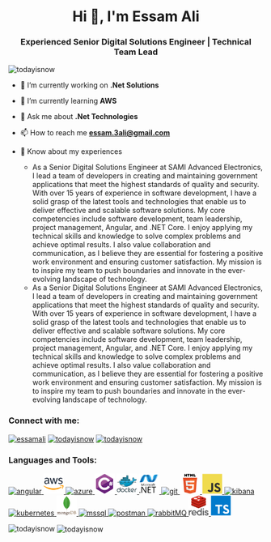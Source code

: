 <h1 align="center">Hi 👋, I'm Essam Ali</h1>
<h3 align="center">Experienced Senior Digital Solutions Engineer | Technical Team Lead</h3>

<p align="left"> <img src="https://komarev.com/ghpvc/?username=todayisnow&label=Profile%20views&color=0e75b6&style=flat" alt="todayisnow" /> </p>

- 🔭 I’m currently working on **.Net Solutions**

- 🌱 I’m currently learning **AWS**

- 💬 Ask me about **.Net Technologies**

- 📫 How to reach me **essam.3ali@gmail.com**

- 📄 Know about my experiences
  -  As a Senior Digital Solutions Engineer at SAMI Advanced Electronics, I lead a team of developers in creating and maintaining government applications that meet the highest standards of quality and security. With over 15 years of experience in software development, I have a solid grasp of the latest tools and technologies that enable us to deliver effective and scalable software solutions. My core competencies include software development, team leadership, project management, Angular, and .NET Core. I enjoy applying my technical skills and knowledge to solve complex problems and achieve optimal results. I also value collaboration and communication, as I believe they are essential for fostering a positive work environment and ensuring customer satisfaction. My mission is to inspire my team to push boundaries and innovate in the ever-evolving landscape of technology.
  - As a Senior Digital Solutions Engineer at SAMI Advanced Electronics, I lead a team of developers in creating and maintaining government applications that meet the highest standards of quality and security. With over 15 years of experience in software development, I have a solid grasp of the latest tools and technologies that enable us to deliver effective and scalable software solutions. My core competencies include software development, team leadership, project management, Angular, and .NET Core. I enjoy applying my technical skills and knowledge to solve complex problems and achieve optimal results. I also value collaboration and communication, as I believe they are essential for fostering a positive work environment and ensuring customer satisfaction. My mission is to inspire my team to push boundaries and innovate in the ever-evolving landscape of technology.

<h3 align="left">Connect with me:</h3>
<p align="left">
<a href="https://linkedin.com/in/essamali" target="blank"><img align="center" src="https://raw.githubusercontent.com/rahuldkjain/github-profile-readme-generator/master/src/images/icons/Social/linked-in-alt.svg" alt="essamali" height="30" width="40" /></a>
<a href="https://fb.com/todayisnow" target="blank"><img align="center" src="https://raw.githubusercontent.com/rahuldkjain/github-profile-readme-generator/master/src/images/icons/Social/facebook.svg" alt="todayisnow" height="30" width="40" /></a>
<a href="https://www.hackerrank.com/todayisnow" target="blank"><img align="center" src="https://raw.githubusercontent.com/rahuldkjain/github-profile-readme-generator/master/src/images/icons/Social/hackerrank.svg" alt="todayisnow" height="30" width="40" /></a>
</p>

<h3 align="left">Languages and Tools:</h3>
<p align="left"> <a href="https://angular.io" target="_blank" rel="noreferrer"> <img src="https://angular.io/assets/images/logos/angular/angular.svg" alt="angular" width="40" height="40"/> </a> <a href="https://aws.amazon.com" target="_blank" rel="noreferrer"> <img src="https://raw.githubusercontent.com/devicons/devicon/master/icons/amazonwebservices/amazonwebservices-original-wordmark.svg" alt="aws" width="40" height="40"/> </a> <a href="https://azure.microsoft.com/en-in/" target="_blank" rel="noreferrer"> <img src="https://www.vectorlogo.zone/logos/microsoft_azure/microsoft_azure-icon.svg" alt="azure" width="40" height="40"/> </a> <a href="https://www.w3schools.com/cs/" target="_blank" rel="noreferrer"> <img src="https://raw.githubusercontent.com/devicons/devicon/master/icons/csharp/csharp-original.svg" alt="csharp" width="40" height="40"/> </a> <a href="https://www.docker.com/" target="_blank" rel="noreferrer"> <img src="https://raw.githubusercontent.com/devicons/devicon/master/icons/docker/docker-original-wordmark.svg" alt="docker" width="40" height="40"/> </a> <a href="https://dotnet.microsoft.com/" target="_blank" rel="noreferrer"> <img src="https://raw.githubusercontent.com/devicons/devicon/master/icons/dot-net/dot-net-original-wordmark.svg" alt="dotnet" width="40" height="40"/> </a> <a href="https://git-scm.com/" target="_blank" rel="noreferrer"> <img src="https://www.vectorlogo.zone/logos/git-scm/git-scm-icon.svg" alt="git" width="40" height="40"/> </a> <a href="https://www.w3.org/html/" target="_blank" rel="noreferrer"> <img src="https://raw.githubusercontent.com/devicons/devicon/master/icons/html5/html5-original-wordmark.svg" alt="html5" width="40" height="40"/> </a> <a href="https://developer.mozilla.org/en-US/docs/Web/JavaScript" target="_blank" rel="noreferrer"> <img src="https://raw.githubusercontent.com/devicons/devicon/master/icons/javascript/javascript-original.svg" alt="javascript" width="40" height="40"/> </a> <a href="https://www.elastic.co/kibana" target="_blank" rel="noreferrer"> <img src="https://www.vectorlogo.zone/logos/elasticco_kibana/elasticco_kibana-icon.svg" alt="kibana" width="40" height="40"/> </a> <a href="https://kubernetes.io" target="_blank" rel="noreferrer"> <img src="https://www.vectorlogo.zone/logos/kubernetes/kubernetes-icon.svg" alt="kubernetes" width="40" height="40"/> </a> <a href="https://www.mongodb.com/" target="_blank" rel="noreferrer"> <img src="https://raw.githubusercontent.com/devicons/devicon/master/icons/mongodb/mongodb-original-wordmark.svg" alt="mongodb" width="40" height="40"/> </a> <a href="https://www.microsoft.com/en-us/sql-server" target="_blank" rel="noreferrer"> <img src="https://www.svgrepo.com/show/303229/microsoft-sql-server-logo.svg" alt="mssql" width="40" height="40"/> </a> <a href="https://postman.com" target="_blank" rel="noreferrer"> <img src="https://www.vectorlogo.zone/logos/getpostman/getpostman-icon.svg" alt="postman" width="40" height="40"/> </a> <a href="https://www.rabbitmq.com" target="_blank" rel="noreferrer"> <img src="https://www.vectorlogo.zone/logos/rabbitmq/rabbitmq-icon.svg" alt="rabbitMQ" width="40" height="40"/> </a> <a href="https://redis.io" target="_blank" rel="noreferrer"> <img src="https://raw.githubusercontent.com/devicons/devicon/master/icons/redis/redis-original-wordmark.svg" alt="redis" width="40" height="40"/> </a> <a href="https://www.typescriptlang.org/" target="_blank" rel="noreferrer"> <img src="https://raw.githubusercontent.com/devicons/devicon/master/icons/typescript/typescript-original.svg" alt="typescript" width="40" height="40"/> </a> </p>

<p><img align="left" src="https://github-readme-stats.vercel.app/api/top-langs?username=todayisnow&show_icons=true&locale=en&layout=compact" alt="todayisnow" /></p>

<p>&nbsp;<img align="center" src="https://github-readme-stats.vercel.app/api?username=todayisnow&show_icons=true&locale=en" alt="todayisnow" /></p>

